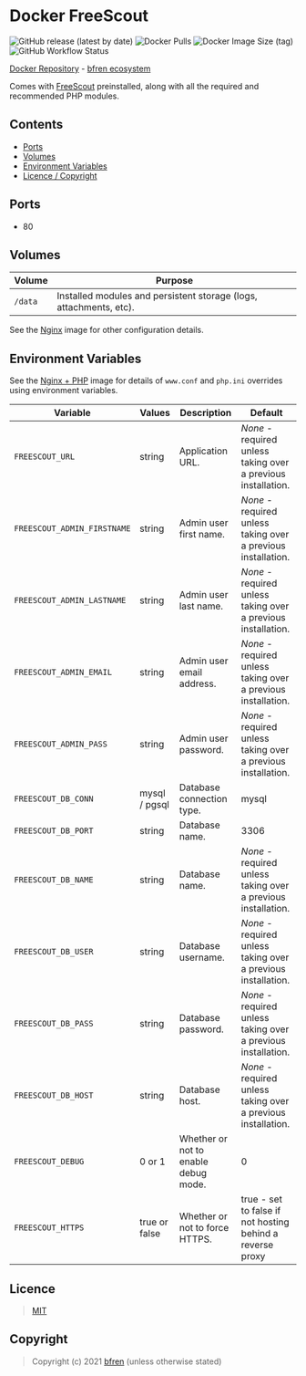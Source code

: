 # Docker FreeScout

![GitHub release (latest by date)](https://img.shields.io/github/v/release/bfren/docker-freescout) ![Docker Pulls](https://img.shields.io/docker/pulls/bfren/freescout?label=pulls) ![Docker Image Size (tag)](https://img.shields.io/docker/image-size/bfren/freescout/latest?label=size)<br/>
![GitHub Workflow Status](https://img.shields.io/github/workflow/status/bfren/docker-freescout/dev?label=build)

[Docker Repository](https://hub.docker.com/r/bfren/freescout) - [bfren ecosystem](https://github.com/bfren/docker)

Comes with [FreeScout](https://freescout.net/) preinstalled, along with all the required and recommended PHP modules.

## Contents

* [Ports](#ports)
* [Volumes](#volumes)
* [Environment Variables](#environment-variables)
* [Licence / Copyright](#licence)

## Ports

* 80

## Volumes

| Volume   | Purpose                                                            |
| -------- | ------------------------------------------------------------------ |
| `/data`  | Installed modules and persistent storage (logs, attachments, etc). |

See the [Nginx](https://github.com/bfren/docker-nginx) image for other configuration details.

## Environment Variables

See the [Nginx + PHP](https://github.com/bfren/docker-nginx-php) image for details of `www.conf` and `php.ini` overrides using environment variables.

| Variable                    | Values        | Description                          | Default                                                       |
| --------------------------- | ------------- | ------------------------------------ | ------------------------------------------------------------- |
| `FREESCOUT_URL`             | string        | Application URL.                     | *None* - required unless taking over a previous installation. |
| `FREESCOUT_ADMIN_FIRSTNAME` | string        | Admin user first name.               | *None* - required unless taking over a previous installation. |
| `FREESCOUT_ADMIN_LASTNAME`  | string        | Admin user last name.                | *None* - required unless taking over a previous installation. |
| `FREESCOUT_ADMIN_EMAIL`     | string        | Admin user email address.            | *None* - required unless taking over a previous installation. |
| `FREESCOUT_ADMIN_PASS`      | string        | Admin user password.                 | *None* - required unless taking over a previous installation. |
| `FREESCOUT_DB_CONN`         | mysql / pgsql | Database connection type.            | mysql                                                         |
| `FREESCOUT_DB_PORT`         | string        | Database name.                       | 3306                                                          |
| `FREESCOUT_DB_NAME`         | string        | Database name.                       | *None* - required unless taking over a previous installation. |
| `FREESCOUT_DB_USER`         | string        | Database username.                   | *None* - required unless taking over a previous installation. |
| `FREESCOUT_DB_PASS`         | string        | Database password.                   | *None* - required unless taking over a previous installation. |
| `FREESCOUT_DB_HOST`         | string        | Database host.                       | *None* - required unless taking over a previous installation. |
| `FREESCOUT_DEBUG`           | 0 or 1        | Whether or not to enable debug mode. | 0                                                             |
| `FREESCOUT_HTTPS`           | true or false | Whether or not to force HTTPS.       | true - set to false if not hosting behind a reverse proxy     |

## Licence

> [MIT](https://mit.bfren.dev/2021)

## Copyright

> Copyright (c) 2021 [bfren](https://bfren.dev) (unless otherwise stated)

